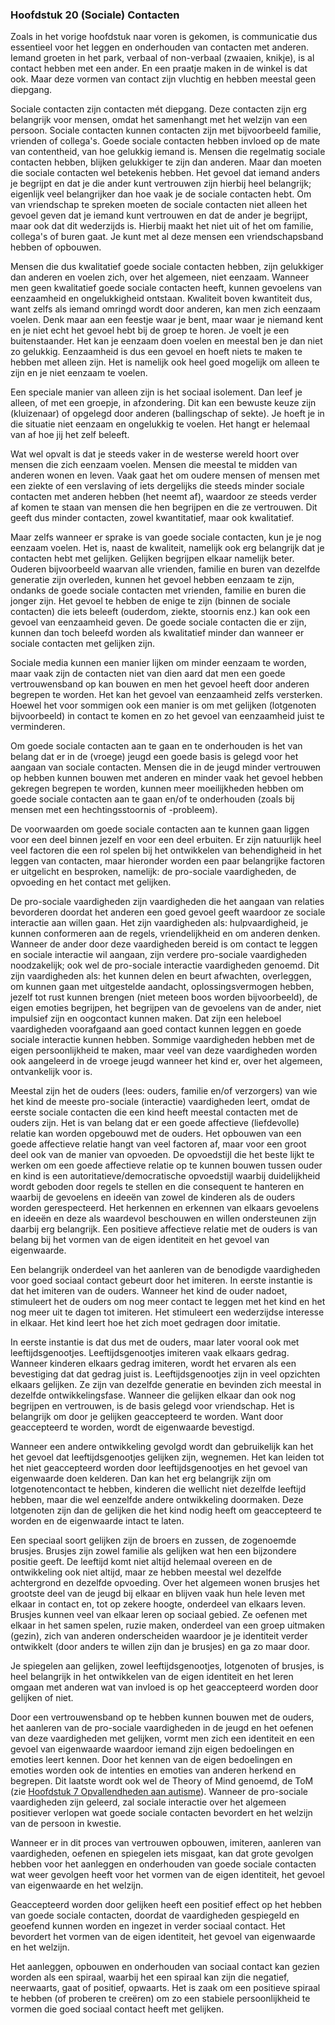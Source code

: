 ### <span id="calibre_link-34" class="calibre1"></span>Hoofdstuk 20 (Sociale) Contacten<span id="calibre_link-172" class="calibre1"></span>

Zoals in het vorige hoofdstuk naar voren is gekomen, is communicatie dus essentieel voor het leggen en onderhouden van contacten met anderen. Iemand groeten in het park, verbaal of non-verbaal (zwaaien, knikje), is al contact hebben met een ander. En een praatje maken in de winkel is dat ook. Maar deze vormen van contact zijn vluchtig en hebben meestal geen diepgang.

<span class="calibre3">Sociale contacten zijn contacten m</span><span class="calibre3">é</span><span class="calibre3">t diepgang. Deze contacten zijn erg belangrijk voor mensen, omdat het samenhangt met het welzijn van een persoon. Sociale contacten kunnen contacten zijn met bijvoorbeeld familie, vrienden of collega's. Goede sociale contacten hebben invloed op de mate van contentheid, van hoe gelukkig iemand is. Mensen die regelmatig sociale contacten hebben, blijken gelukkiger te zijn dan anderen. Maar dan moeten die sociale contacten wel betekenis hebben. Het gevoel dat iemand anders je begrijpt en dat je die ander kunt vertrouwen zijn hierbij heel belangrijk; eigenlijk veel belangrijker dan hoe vaak je de sociale contacten hebt. Om van vriendschap te spreken moeten de sociale contacten niet alleen het gevoel geven dat je iemand kunt vertrouwen en dat de ander je begrijpt, maar ook dat dit wederzijds is. Hierbij maakt het niet uit of het om familie, collega's of buren gaat. Je kunt met al deze mensen een vriendschapsband hebben of opbouwen. </span>

Mensen die dus kwalitatief goede sociale contacten hebben, zijn gelukkiger dan anderen en voelen zich, over het algemeen, niet eenzaam. Wanneer men geen kwalitatief goede sociale contacten heeft, kunnen gevoelens van eenzaamheid en ongelukkigheid ontstaan. Kwaliteit boven kwantiteit dus, want zelfs als iemand omringd wordt door anderen, kan men zich eenzaam voelen. Denk maar aan een feestje waar je bent, maar waar je niemand kent en je niet echt het gevoel hebt bij de groep te horen. Je voelt je een buitenstaander. Het kan je eenzaam doen voelen en meestal ben je dan niet zo gelukkig. Eenzaamheid is dus een gevoel en hoeft niets te maken te hebben met alleen zijn. Het is namelijk ook heel goed mogelijk om alleen te zijn en je niet eenzaam te voelen.

Een speciale manier van alleen zijn is het sociaal isolement. Dan leef je alleen, of met een groepje, in afzondering. Dit kan een bewuste keuze zijn (kluizenaar) of opgelegd door anderen (ballingschap of sekte). Je hoeft je in die situatie niet eenzaam en ongelukkig te voelen. Het hangt er helemaal van af hoe jij het zelf beleeft.

Wat wel opvalt is dat je steeds vaker in de westerse wereld hoort over mensen die zich eenzaam voelen. Mensen die meestal te midden van anderen wonen en leven. Vaak gaat het om oudere mensen of mensen met een ziekte of een verslaving of iets dergelijks die steeds minder sociale contacten met anderen hebben (het neemt af), waardoor ze steeds verder af komen te staan van mensen die hen begrijpen en die ze vertrouwen. Dit geeft dus minder contacten, zowel kwantitatief, maar ook kwalitatief.

Maar zelfs wanneer er sprake is van goede sociale contacten, kun je je nog eenzaam voelen. Het is, naast de kwaliteit, namelijk ook erg belangrijk dat je contacten hebt met gelijken. Gelijken begrijpen elkaar namelijk beter. Ouderen bijvoorbeeld waarvan alle vrienden, familie en buren van dezelfde generatie zijn overleden, kunnen het gevoel hebben eenzaam te zijn, ondanks de goede sociale contacten met vrienden, familie en buren die jonger zijn. Het gevoel te hebben de enige te zijn (binnen de sociale contacten) die iets beleeft (ouderdom, ziekte, stoornis enz.) kan ook een gevoel van eenzaamheid geven. De goede sociale contacten die er zijn, kunnen dan toch beleefd worden als kwalitatief minder dan wanneer er sociale contacten met gelijken zijn.

Sociale media kunnen een manier lijken om minder eenzaam te worden, maar vaak zijn de contacten niet van dien aard dat men een goede vertrouwensband op kan bouwen en men het gevoel heeft door anderen begrepen te worden. Het kan het gevoel van eenzaamheid zelfs versterken. Hoewel het voor sommigen ook een manier is om met gelijken (lotgenoten bijvoorbeeld) in contact te komen en zo het gevoel van eenzaamheid juist te verminderen.

Om goede sociale contacten aan te gaan en te onderhouden is het van belang dat er in de (vroege) jeugd een goede basis is gelegd voor het aangaan van sociale contacten. Mensen die in de jeugd minder vertrouwen op hebben kunnen bouwen met anderen en minder vaak het gevoel hebben gekregen begrepen te worden, kunnen meer moeilijkheden hebben om goede sociale contacten aan te gaan en/of te onderhouden (zoals bij mensen met een hechtingsstoornis of -probleem).

De voorwaarden om goede sociale contacten aan te kunnen gaan liggen voor een deel binnen jezelf en voor een deel erbuiten. Er zijn natuurlijk heel veel factoren die een rol spelen bij het ontwikkelen van behendigheid in het leggen van contacten, maar hieronder worden een paar belangrijke factoren er uitgelicht en besproken, namelijk: de pro-sociale vaardigheden, de opvoeding en het contact met gelijken.

De pro-sociale vaardigheden zijn vaardigheden die het aangaan van relaties bevorderen doordat het anderen een goed gevoel geeft waardoor ze sociale interactie aan willen gaan. Het zijn vaardigheden als: hulpvaardigheid, je kunnen conformeren aan de regels, vriendelijkheid en om anderen denken. Wanneer de ander door deze vaardigheden bereid is om contact te leggen en sociale interactie wil aangaan, zijn verdere pro-sociale vaardigheden noodzakelijk; ook wel de pro-sociale interactie vaardigheden genoemd. Dit zijn vaardigheden als: het kunnen delen en beurt afwachten, overleggen, om kunnen gaan met uitgestelde aandacht, oplossingsvermogen hebben, jezelf tot rust kunnen brengen (niet meteen boos worden bijvoorbeeld), de eigen emoties begrijpen, het begrijpen van de gevoelens van de ander, niet impulsief zijn en oogcontact kunnen maken. Dat zijn een heleboel vaardigheden voorafgaand aan goed contact kunnen leggen en goede sociale interactie kunnen hebben. Sommige vaardigheden hebben met de eigen persoonlijkheid te maken, maar veel van deze vaardigheden worden ook aangeleerd in de vroege jeugd wanneer het kind er, over het algemeen, ontvankelijk voor is.

Meestal zijn het de ouders (lees: ouders, familie en/of verzorgers) van wie het kind de meeste pro-sociale (interactie) vaardigheden leert, omdat de eerste sociale contacten die een kind heeft meestal contacten met de ouders zijn. Het is van belang dat er een goede affectieve (liefdevolle) relatie kan worden opgebouwd met de ouders. Het opbouwen van een goede affectieve relatie hangt van veel factoren af, maar voor een groot deel ook van de manier van opvoeden. De opvoedstijl die het beste lijkt te werken om een goede affectieve relatie op te kunnen bouwen tussen ouder en kind is een autoritatieve/democratische opvoedstijl waarbij duidelijkheid wordt geboden door regels te stellen en die consequent te hanteren en waarbij de gevoelens en ideeën van zowel de kinderen als de ouders worden gerespecteerd. Het herkennen en erkennen van elkaars gevoelens en ideeën en deze als waardevol beschouwen en willen ondersteunen zijn daarbij erg belangrijk. Een positieve affectieve relatie met de ouders is van belang bij het vormen van de eigen identiteit en het gevoel van eigenwaarde.

Een belangrijk onderdeel van het aanleren van de benodigde vaardigheden voor goed sociaal contact gebeurt door het imiteren. In eerste instantie is dat het imiteren van de ouders. Wanneer het kind de ouder nadoet, stimuleert het de ouders om nog meer contact te leggen met het kind en het nog meer uit te dagen tot imiteren. Het stimuleert een wederzijdse interesse in elkaar. Het kind leert hoe het zich moet gedragen door imitatie.

In eerste instantie is dat dus met de ouders, maar later vooral ook met leeftijdsgenootjes. Leeftijdsgenootjes imiteren vaak elkaars gedrag. Wanneer kinderen elkaars gedrag imiteren, wordt het ervaren als een bevestiging dat dat gedrag juist is. Leeftijdsgenootjes zijn in veel opzichten elkaars gelijken. Ze zijn van dezelfde generatie en bevinden zich meestal in dezelfde ontwikkelingsfase. Wanneer die gelijken elkaar dan ook nog begrijpen en vertrouwen, is de basis gelegd voor vriendschap. Het is belangrijk om door je gelijken geaccepteerd te worden. Want door geaccepteerd te worden, wordt de eigenwaarde bevestigd.

Wanneer een andere ontwikkeling gevolgd wordt dan gebruikelijk kan het het gevoel dat leeftijdsgenootjes gelijken zijn, wegnemen. Het kan leiden tot het niet geaccepteerd worden door leeftijdsgenootjes en het gevoel van eigenwaarde doen kelderen. Dan kan het erg belangrijk zijn om lotgenotencontact te hebben, kinderen die wellicht niet dezelfde leeftijd hebben, maar die wel eenzelfde andere ontwikkeling doormaken. Deze lotgenoten zijn dan de gelijken die het kind nodig heeft om geaccepteerd te worden en de eigenwaarde intact te laten.

Een speciaal soort gelijken zijn de broers en zussen, de zogenoemde brusjes. Brusjes zijn zowel familie als gelijken wat hen een bijzondere positie geeft. De leeftijd komt niet altijd helemaal overeen en de ontwikkeling ook niet altijd, maar ze hebben meestal wel dezelfde achtergrond en dezelfde opvoeding. Over het algemeen wonen brusjes het grootste deel van de jeugd bij elkaar en blijven vaak hun hele leven met elkaar in contact en, tot op zekere hoogte, onderdeel van elkaars leven. Brusjes kunnen veel van elkaar leren op sociaal gebied. Ze oefenen met elkaar in het samen spelen, ruzie maken, onderdeel van een groep uitmaken (gezin), zich van anderen onderscheiden waardoor je je identiteit verder ontwikkelt (door anders te willen zijn dan je brusjes) en ga zo maar door.

Je spiegelen aan gelijken, zowel leeftijdsgenootjes, lotgenoten of brusjes, is heel belangrijk in het ontwikkelen van de eigen identiteit en het leren omgaan met anderen wat van invloed is op het geaccepteerd worden door gelijken of niet.

Door een vertrouwensband op te hebben kunnen bouwen met de ouders, het aanleren van de pro-sociale vaardigheden in de jeugd en het oefenen van deze vaardigheden met gelijken, vormt men zich een identiteit en een gevoel van eigenwaarde waardoor iemand zijn eigen bedoelingen en emoties leert kennen. Door het kennen van de eigen bedoelingen en emoties worden ook de intenties en emoties van anderen herkend en begrepen. Dit laatste wordt ook wel de Theory of Mind genoemd, de ToM (zie <span class="s-t1"><a href="#calibre_link-15" class="calibre3">Hoofdstuk 7 Opvallendheden aan autisme</a></span>). Wanneer de pro-sociale vaardigheden zijn geleerd, zal sociale interactie over het algemeen positiever verlopen wat goede sociale contacten bevordert en het welzijn van de persoon in kwestie.

Wanneer er in dit proces van vertrouwen opbouwen, imiteren, aanleren van vaardigheden, oefenen en spiegelen iets misgaat, kan dat grote gevolgen hebben voor het aanleggen en onderhouden van goede sociale contacten wat weer gevolgen heeft voor het vormen van de eigen identiteit, het gevoel van eigenwaarde en het welzijn.

Geaccepteerd worden door gelijken heeft een positief effect op het hebben van goede sociale contacten, doordat de vaardigheden gespiegeld en geoefend kunnen worden en ingezet in verder sociaal contact. Het bevordert het vormen van de eigen identiteit, het gevoel van eigenwaarde en het welzijn.

Het aanleggen, opbouwen en onderhouden van sociaal contact kan gezien worden als een spiraal, waarbij het een spiraal kan zijn die negatief, neerwaarts, gaat of positief, opwaarts. Het is zaak om een positieve spiraal te hebben (of proberen te creëren) om zo een stabiele persoonlijkheid te vormen die goed sociaal contact heeft met gelijken.

